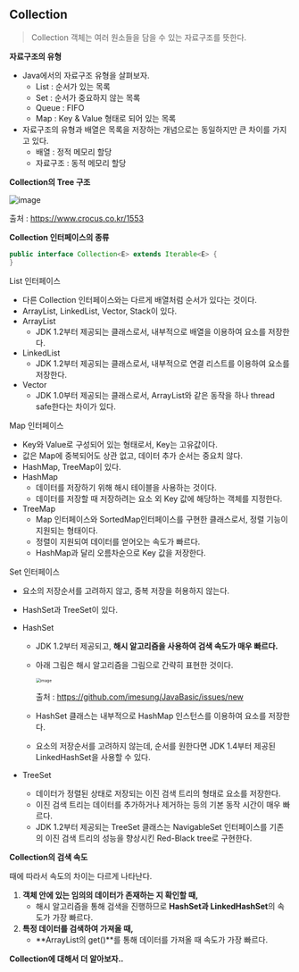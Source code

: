 ## Collection

> Collection 객체는 여러 원소들을 담을 수 있는 자료구조를 뜻한다.

**자료구조의 유형**

- Java에서의 자료구조 유형을 살펴보자.
  - List : 순서가 있는 목록
  - Set : 순서가 중요하지 않는 목록
  - Queue : FIFO
  - Map : Key & Value 형태로 되어 있는 목록
- 자료구조의 유형과 배열은 목록을 저장하는 개념으로는 동일하지만 큰 차이를 가지고 있다.
  - 배열 : 정적 메모리 할당
  - 자료구조 : 동적 메모리 할당



**Collection의 Tree 구조**

![image](https://user-images.githubusercontent.com/40616436/78684629-a8287600-792b-11ea-8780-067bdb439f4b.png)

출처 : https://www.crocus.co.kr/1553



**Collection 인터페이스의 종류**

~~~java
public interface Collection<E> extends Iterable<E> {
}
~~~

List 인터페이스

- 다른 Collection 인터페이스와는 다르게 배열처럼 순서가 있다는 것이다.
- ArrayList, LinkedList, Vector, Stack이 있다.
- ArrayList
  - JDK 1.2부터 제공되는 클래스로서, 내부적으로 배열을 이용하여 요소를 저장한다.
- LinkedList
  - JDK 1.2부터 제공되는 클래스로서, 내부적으로 연결 리스트를 이용하여 요소를 저장한다.
- Vector
  - JDK 1.0부터 제공되는 클래스로서, ArrayList와 같은 동작을 하나 thread safe한다는 차이가 있다.



Map 인터페이스

- Key와 Value로 구성되어 있는 형태로서, Key는 고유값이다.
- 값은 Map에 중복되어도 상관 없고, 데이터 추가 순서는 중요치 않다.
- HashMap, TreeMap이 있다.
- HashMap
  - 데이터를 저장하기 위해 해시 테이블을 사용하는 것이다.
  - 데이터를 저장할 때 저장하려는 요소 외 Key 값에 해당하는 객체를 지정한다.
- TreeMap
  - Map 인터페이스와 SortedMap인터페이스를 구현한 클래스로서, 정렬 기능이 지원되는 형태이다.
  - 정렬이 지원되여 데이터를 얻어오는 속도가 빠르다.
  - HashMap과 달리 오름차순으로 Key 값을 저장한다.



Set 인터페이스

- 요소의 저장순서를 고려하지 않고, 중복 저장을 허용하지 않는다.

- HashSet과 TreeSet이 있다.

- HashSet

  - JDK 1.2부터 제공되고, **해시 알고리즘을 사용하여 검색 속도가 매우 빠르다.**

  - 아래 그림은 해시 알고리즘을 그림으로 간략히 표현한 것이다.

    <img src="https://user-images.githubusercontent.com/40616436/78690292-37d12300-7932-11ea-94eb-8891b3a2c5d9.png" alt="image" style="zoom:50%;" />

    출처 : https://github.com/imesung/JavaBasic/issues/new

  - HashSet 클래스는 내부적으로 HashMap 인스턴스를 이용하여 요소를 저장한다.

  - 요소의 저장순서를 고려하지 않는데, 순서를 원한다면 JDK 1.4부터 제공된 LinkedHashSet을 사용할 수 있다.

- TreeSet

  - 데이터가 정렬된 상태로 저장되는 이진 검색 트리의 형태로 요소를 저장한다.
  - 이진 검색 트리는 데이터를 추가하거나 제거하는 등의 기본 동작 시간이 매우 빠르다.
  - JDK 1.2부터 제공되는 TreeSet 클래스는 NavigableSet 인터페이스를 기존의 이진 검색 트리의 성능을 향상시킨 Red-Black tree로 구현한다.



**Collection의 검색 속도**

때에 따라서 속도의 차이는 다르게 나타난다.

1. **객체 안에 있는 임의의 데이터가 존재하는 지 확인할 때,**
   - 해시 알고리즘을 통해 검색을 진행하므로 **HashSet과 LinkedHashSet**의 속도가 가장 빠르다.
2. **특정 데이터를 검색하여 가져올 때,**
   - **ArrayList의 get()**를 통해 데이터를 가져올 때 속도가 가장 빠르다.



**Collection에 대해서 더 알아보자..**




